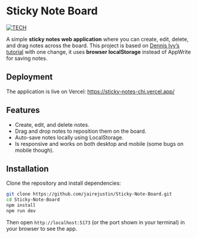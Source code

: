 # Sticky Note Board

[![TECH](https://skillicons.dev/icons?i=react,vite,css,html,javascript\&theme=dark)](https://skillicons.dev)

A simple **sticky notes web application** where you can create, edit, delete, and drag notes across the board. This project is based on [Dennis Ivy’s tutorial](https://sticky-fcc.vercel.app/) with one change, it uses **browser localStorage** instead of AppWrite for saving notes. 

## Deployment
The application is live on Vercel: 
https://sticky-notes-chi.vercel.app/

## Features

* Create, edit, and delete notes.
* Drag and drop notes to reposition them on the board.
* Auto-save notes locally using LocalStorage.
* Is responsive and works on both desktop and mobile (some bugs on mobile though).

## Installation

Clone the repository and install dependencies:

```bash
git clone https://github.com/jairejustin/Sticky-Note-Board.git
cd Sticky-Note-Board
npm install
npm run dev
```

Then open `http://localhost:5173` (or the port shown in your terminal) in your browser to see the app.
